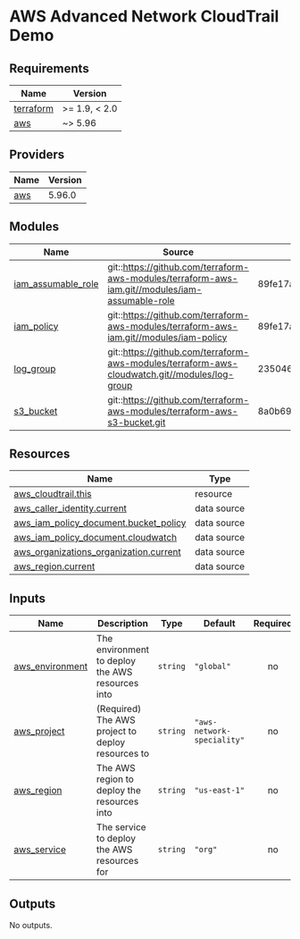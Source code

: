 # AWS Advanced Network CloudTrail Demo

<!-- BEGIN_TF_DOCS -->
## Requirements

| Name | Version |
|------|---------|
| <a name="requirement_terraform"></a> [terraform](#requirement\_terraform) | >= 1.9, < 2.0 |
| <a name="requirement_aws"></a> [aws](#requirement\_aws) | ~> 5.96 |

## Providers

| Name | Version |
|------|---------|
| <a name="provider_aws"></a> [aws](#provider\_aws) | 5.96.0 |

## Modules

| Name | Source | Version |
|------|--------|---------|
| <a name="module_iam_assumable_role"></a> [iam\_assumable\_role](#module\_iam\_assumable\_role) | git::https://github.com/terraform-aws-modules/terraform-aws-iam.git//modules/iam-assumable-role | 89fe17a6549728f1dc7e7a8f7b707486dfb45d89 |
| <a name="module_iam_policy"></a> [iam\_policy](#module\_iam\_policy) | git::https://github.com/terraform-aws-modules/terraform-aws-iam.git//modules/iam-policy | 89fe17a6549728f1dc7e7a8f7b707486dfb45d89 |
| <a name="module_log_group"></a> [log\_group](#module\_log\_group) | git::https://github.com/terraform-aws-modules/terraform-aws-cloudwatch.git//modules/log-group | 235046ca1ff83ada5f9265583ed96c8b675b0468 |
| <a name="module_s3_bucket"></a> [s3\_bucket](#module\_s3\_bucket) | git::https://github.com/terraform-aws-modules/terraform-aws-s3-bucket.git | 8a0b697adfbc673e6135c70246cff7f8052ad95a |

## Resources

| Name | Type |
|------|------|
| [aws_cloudtrail.this](https://registry.terraform.io/providers/hashicorp/aws/latest/docs/resources/cloudtrail) | resource |
| [aws_caller_identity.current](https://registry.terraform.io/providers/hashicorp/aws/latest/docs/data-sources/caller_identity) | data source |
| [aws_iam_policy_document.bucket_policy](https://registry.terraform.io/providers/hashicorp/aws/latest/docs/data-sources/iam_policy_document) | data source |
| [aws_iam_policy_document.cloudwatch](https://registry.terraform.io/providers/hashicorp/aws/latest/docs/data-sources/iam_policy_document) | data source |
| [aws_organizations_organization.current](https://registry.terraform.io/providers/hashicorp/aws/latest/docs/data-sources/organizations_organization) | data source |
| [aws_region.current](https://registry.terraform.io/providers/hashicorp/aws/latest/docs/data-sources/region) | data source |

## Inputs

| Name | Description | Type | Default | Required |
|------|-------------|------|---------|:--------:|
| <a name="input_aws_environment"></a> [aws\_environment](#input\_aws\_environment) | The environment to deploy the AWS resources into | `string` | `"global"` | no |
| <a name="input_aws_project"></a> [aws\_project](#input\_aws\_project) | (Required) The AWS project to deploy resources to | `string` | `"aws-network-speciality"` | no |
| <a name="input_aws_region"></a> [aws\_region](#input\_aws\_region) | The AWS region to deploy the resources into | `string` | `"us-east-1"` | no |
| <a name="input_aws_service"></a> [aws\_service](#input\_aws\_service) | The service to deploy the AWS resources for | `string` | `"org"` | no |

## Outputs

No outputs.
<!-- END_TF_DOCS -->
